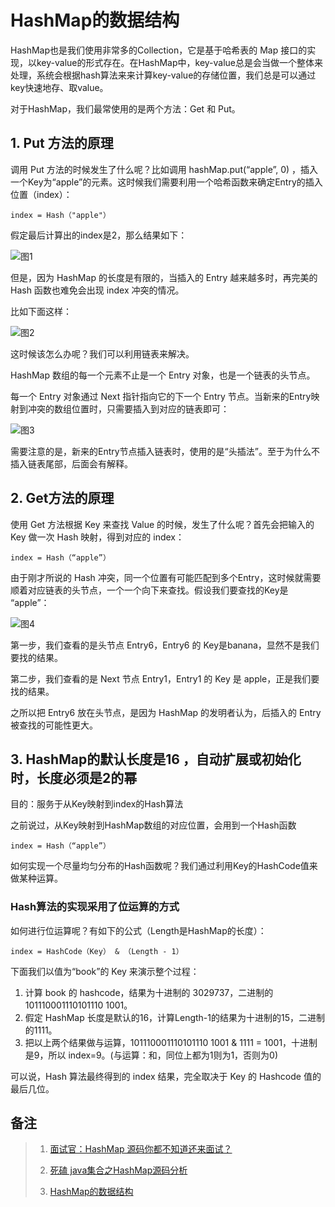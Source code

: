 # HashMap的数据结构

HashMap也是我们使用非常多的Collection，它是基于哈希表的 Map 接口的实现，以key-value的形式存在。在HashMap中，key-value总是会当做一个整体来处理，系统会根据hash算法来来计算key-value的存储位置，我们总是可以通过key快速地存、取value。

对于HashMap，我们最常使用的是两个方法：Get 和 Put。

## 1. Put 方法的原理

调用 Put 方法的时候发生了什么呢？比如调用 hashMap.put(“apple”, 0) ，插入一个Key为“apple”的元素。这时候我们需要利用一个哈希函数来确定Entry的插入位置（index）：

    index = Hash（"apple"）

假定最后计算出的index是2，那么结果如下：

![图1](https://upload-images.jianshu.io/upload_images/10601062-a6156ca7e0fdab93.png)

但是，因为 HashMap 的长度是有限的，当插入的 Entry 越来越多时，再完美的 Hash 函数也难免会出现 index 冲突的情况。

比如下面这样：

![图2](https://upload-images.jianshu.io/upload_images/10601062-1fa5023db1576e3a.png)

这时候该怎么办呢？我们可以利用链表来解决。

HashMap 数组的每一个元素不止是一个 Entry 对象，也是一个链表的头节点。

每一个 Entry 对象通过 Next 指针指向它的下一个 Entry 节点。当新来的Entry映射到冲突的数组位置时，只需要插入到对应的链表即可：

![图3](https://upload-images.jianshu.io/upload_images/10601062-d46ffddf7d2f0135.png)

需要注意的是，新来的Entry节点插入链表时，使用的是“头插法”。至于为什么不插入链表尾部，后面会有解释。

## 2. Get方法的原理

使用 Get 方法根据 Key 来查找 Value 的时候，发生了什么呢？首先会把输入的 Key 做一次 Hash 映射，得到对应的 index：

    index = Hash（“apple”）

由于刚才所说的 Hash 冲突，同一个位置有可能匹配到多个Entry，这时候就需要顺着对应链表的头节点，一个一个向下来查找。假设我们要查找的Key是 “apple”：

![图4](https://upload-images.jianshu.io/upload_images/10601062-9a9e0aa9f86e5a32.png)

第一步，我们查看的是头节点 Entry6，Entry6 的 Key是banana，显然不是我们要找的结果。

第二步，我们查看的是 Next 节点 Entry1，Entry1 的 Key 是 apple，正是我们要找的结果。

之所以把 Entry6 放在头节点，是因为 HashMap 的发明者认为，后插入的 Entry 被查找的可能性更大。

## 3. HashMap的默认长度是16 ，自动扩展或初始化时，长度必须是2的幂

目的：服务于从Key映射到index的Hash算法

之前说过，从Key映射到HashMap数组的对应位置，会用到一个Hash函数

    index = Hash（“apple”）

如何实现一个尽量均匀分布的Hash函数呢？我们通过利用Key的HashCode值来做某种运算。

### Hash算法的实现采用了位运算的方式

如何进行位运算呢？有如下的公式（Length是HashMap的长度）：

    index = HashCode（Key） & （Length - 1）

下面我们以值为“book”的 Key 来演示整个过程：

1. 计算 book 的 hashcode，结果为十进制的 3029737，二进制的101110001110101110 1001。
2. 假定 HashMap 长度是默认的16，计算Length-1的结果为十进制的15，二进制的1111。
3. 把以上两个结果做与运算，101110001110101110 1001 & 1111 = 1001，十进制是9，所以 index=9。(与运算：和，同位上都为1则为1，否则为0)

可以说，Hash 算法最终得到的 index 结果，完全取决于 Key 的 Hashcode 值的最后几位。

## 备注
>1. [面试官：HashMap 源码你都不知道还来面试？](https://mp.weixin.qq.com/s/kXpRgz4KxKEcrJR9zMeybQ)
>
>2. [死磕 java集合之HashMap源码分析](https://mp.weixin.qq.com/s/0yN_qQhlSxvr3BMNUEg5mQ)
>
>3. [HashMap的数据结构](https://www.jianshu.com/p/518edb2d2d18)





















